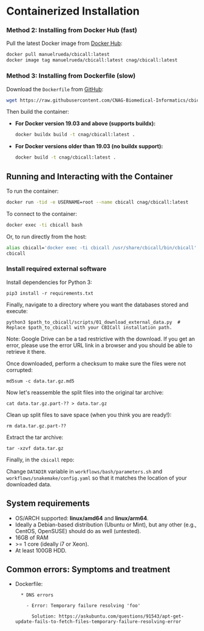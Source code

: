 # Containerized Installation

### Method 2: Installing from Docker Hub (fast)

Pull the latest Docker image from [Docker Hub](https://hub.docker.com/r/manuelrueda/cbicall):

```bash
docker pull manuelrueda/cbicall:latest
docker image tag manuelrueda/cbicall:latest cnag/cbicall:latest
```

### Method 3: Installing from Dockerfile (slow)

Download the `Dockerfile` from [GitHub](https://github.com/CNAG-Biomedical-Informatics/cbicall/blob/main/Dockerfile):

```bash
wget https://raw.githubusercontent.com/CNAG-Biomedical-Informatics/cbicall/main/docker/Dockerfile
```

Then build the container:

- **For Docker version 19.03 and above (supports buildx):**

  ```bash
  docker buildx build -t cnag/cbicall:latest .
  ```

- **For Docker versions older than 19.03 (no buildx support):**

  ```bash
  docker build -t cnag/cbicall:latest .
  ```

## Running and Interacting with the Container

To run the container:

```bash
docker run -tid -e USERNAME=root --name cbicall cnag/cbicall:latest
```

To connect to the container:

```bash
docker exec -ti cbicall bash
```

Or, to run directly from the host:

```bash
alias cbicall='docker exec -ti cbicall /usr/share/cbicall/bin/cbicall'
cbicall
```

### Install required external software

Install dependencies for Python 3:

```
pip3 install -r requirements.txt
```

Finally, navigate to a directory where you want the databases stored and execute:

```
python3 $path_to_cbicall/scripts/01_download_external_data.py  # Replace $path_to_cbicall with your CBICall installation path.
```

Note: Google Drive can be a tad restrictive with the download. If you get an error, please use the error URL link in a browser and you should be able to retrieve it there.

Once downloaded, perform a checksum to make sure the files were not corrupted:

```
md5sum -c data.tar.gz.md5
```

Now let's reassemble the split files into the original tar archive:

```
cat data.tar.gz.part-?? > data.tar.gz
```

Clean up split files to save space (when you think you are ready!):

```
rm data.tar.gz.part-??
```

Extract the tar archive:

```
tar -xzvf data.tar.gz
```

Finally, in the `cbicall` repo:

Change `DATADIR` variable in `workflows/bash/parameters.sh` and `workflows/snakemake/config.yaml` so that it matches the location of your downloaded data.

## System requirements

- OS/ARCH supported: **linux/amd64** and **linux/arm64**.
- Ideally a Debian-based distribution (Ubuntu or Mint), but any other (e.g., CentOS, OpenSUSE) should do as well (untested).
- 16GB of RAM
- \>= 1 core (ideally i7 or Xeon).
- At least 100GB HDD.

## Common errors: Symptoms and treatment

  * Dockerfile:

          * DNS errors

            - Error: Temporary failure resolving 'foo'

              Solution: https://askubuntu.com/questions/91543/apt-get-update-fails-to-fetch-files-temporary-failure-resolving-error
